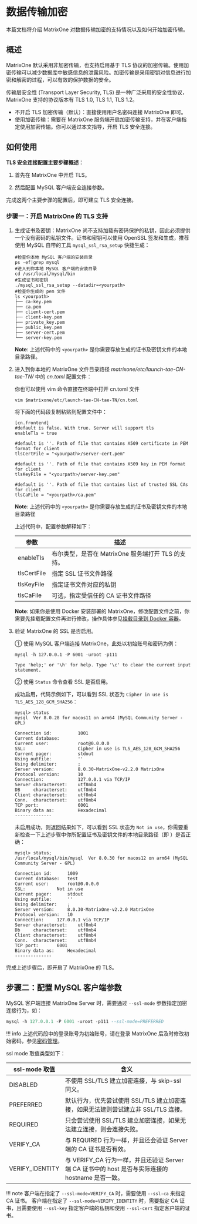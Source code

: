 # 数据传输加密

本篇文档将介绍 MatrixOne 对数据传输加密的支持情况以及如何开始加密传输。

## 概述

MatrixOne 默认采用非加密传输，也支持启用基于 TLS 协议的加密传输。使用加密传输可以减少数据库中敏感信息的泄露风险。加密传输是采用密钥对信息进行加密和解密的过程，可以有效的保护数据的安全。

传输层安全性 (Transport Layer Security, TLS) 是一种广泛采用的安全性协议，MatrixOne 支持的协议版本有 TLS 1.0, TLS 1.1, TLS 1.2。

- 不开启 TLS 加密传输（默认）：直接使用用户名密码连接 MatrixOne 即可。
- 使用加密传输：需要在 MatrixOne 服务端开启加密传输支持，并在客户端指定使用加密传输。你可以通过本文指导，开启 TLS 安全连接。

## 如何使用

**TLS 安全连接配置主要步骤概述**：

1. 首先在 MatrixOne 中开启 TLS。

2. 然后配置 MySQL 客户端安全连接参数。

完成这两个主要步骤的配置后，即可建立 TLS 安全连接。

### 步骤一：开启 MatrixOne 的 TLS 支持

1. 生成证书及密钥：MatrixOne 尚不支持加载有密码保护的私钥，因此必须提供一个没有密码的私钥文件。证书和密钥可以使用 OpenSSL 签发和生成，推荐使用 MySQL 自带的工具 `mysql_ssl_rsa_setup` 快捷生成：

    ```
    #检查你本地 MySQL 客户端的安装目录
    ps -ef|grep mysql
    #进入到你本地 MySQL 客户端的安装目录
    cd /usr/local/mysql/bin
    #生成证书和密钥
    ./mysql_ssl_rsa_setup --datadir=<yourpath>
    #检查你生成的 pem 文件
    ls <yourpath>
    ├── ca-key.pem
    ├── ca.pem
    ├── client-cert.pem
    ├── client-key.pem
    ├── private_key.pem
    ├── public_key.pem
    ├── server-cert.pem
    └── server-key.pem
    ```

    __Note__: 上述代码中的 `<yourpath>` 是你需要存放生成的证书及密钥文件的本地目录路径。

2. 进入到你本地的 MatrixOne 文件目录路径 *matrixone/etc/launch-tae-CN-tae-TN/* 中的 *cn.toml* 配置文件：

    你也可以使用 vim 命令直接在终端中打开 cn.toml 文件

    ```
    vim $matrixone/etc/launch-tae-CN-tae-TN/cn.toml
    ```

    将下面的代码段复制粘贴到配置文件中：

    ```
    [cn.frontend]
    #default is false. With true. Server will support tls
    enableTls = true

    #default is ''. Path of file that contains X509 certificate in PEM format for client
    tlsCertFile = "<yourpath>/server-cert.pem"

    #default is ''. Path of file that contains X509 key in PEM format for client
    tlsKeyFile = "<yourpath>/server-key.pem"

    #default is ''. Path of file that contains list of trusted SSL CAs for client
    tlsCaFile = "<yourpath>/ca.pem"
    ```

    __Note__: 上述代码中的 `<yourpath>` 是你需要存放生成的证书及密钥文件的本地目录路径

    上述代码中，配置参数解释如下：

    | 参数        | 描述                                               |
    | ----------- | -------------------------------------------------- |
    | enableTls   | 布尔类型，是否在 MatrixOne 服务端打开 TLS 的支持。 |
    | tlsCertFile | 指定 SSL 证书文件路径                              |
    | tlsKeyFile  | 指定证书文件对应的私钥                             |
    | tlsCaFile   | 可选，指定受信任的 CA 证书文件路径                 |

    __Note__: 如果你是使用 Docker 安装部署的 MatrixOne，修改配置文件之前，你需要先挂载配置文件再进行修改，操作具体参见[挂载目录到 Docker 容器](../Maintain/mount-data-by-docker.md)。

3. 验证 MatrixOne 的 SSL 是否启用。

    ① 使用 MySQL 客户端连接 MatrixOne，此处以初始账号和密码为例：

    ```
    mysql -h 127.0.0.1 -P 6001 -uroot -p111

    Type 'help;' or '\h' for help. Type '\c' to clear the current input statement.
    ```

    ② 使用 `Status` 命令查看 SSL 是否启用。

    成功启用，代码示例如下，可以看到 SSL 状态为 `Cipher in use is TLS_AES_128_GCM_SHA256`：

    ```
    mysql> status
    mysql  Ver 8.0.28 for macos11 on arm64 (MySQL Community Server - GPL)

    Connection id:          1001
    Current database:
    Current user:           root@0.0.0.0
    SSL:                    Cipher in use is TLS_AES_128_GCM_SHA256
    Current pager:          stdout
    Using outfile:          ''
    Using delimiter:        ;
    Server version:         8.0.30-MatrixOne-v2.2.0 MatrixOne
    Protocol version:       10
    Connection:             127.0.0.1 via TCP/IP
    Server characterset:    utf8mb4
    DB     characterset:    utf8mb4
    Client characterset:    utf8mb4
    Conn.  characterset:    utf8mb4
    TCP port:               6001
    Binary data as:         Hexadecimal
    --------------
    ```

    未启用成功，则返回结果如下，可以看到 SSL 状态为 `Not in use`，你需要重新检查一下上述步骤中你所配置证书及密钥文件的本地目录路径（即 <yourpath>）是否正确：

    ```
    mysql> status;
    /usr/local/mysql/bin/mysql  Ver 8.0.30 for macos12 on arm64 (MySQL Community Server - GPL)

    Connection id:		1009
    Current database:	test
    Current user:		root@0.0.0.0
    SSL:			Not in use
    Current pager:		stdout
    Using outfile:		''
    Using delimiter:	;
    Server version:		8.0.30-MatrixOne-v2.2.0 MatrixOne 
    Protocol version:	10
    Connection:		127.0.0.1 via TCP/IP
    Server characterset:	utf8mb4
    Db     characterset:	utf8mb4
    Client characterset:	utf8mb4
    Conn.  characterset:	utf8mb4
    TCP port:		6001
    Binary data as:		Hexadecimal
    --------------
    ```

完成上述步骤后，即开启了 MatrixOne 的 TLS。

## 步骤二：配置 MySQL 客户端参数

MySQL 客户端连接 MatrixOne Server 时，需要通过 `--ssl-mode` 参数指定加密连接行为，如：

```sql
mysql -h 127.0.0.1 -P 6001 -uroot -p111 --ssl-mode=PREFERRED
```

!!! info
    上述代码段中的登录账号为初始账号，请在登录 MatrixOne 后及时修改初始密码，参见[密码管理](password-mgmt.md)。

ssl mode 取值类型如下：

| ssl-mode 取值   | 含义                                                                                              |
| --------------- | ------------------------------------------------------------------------------------------------- |
| DISABLED        | 不使用 SSL/TLS 建立加密连接，与 skip-ssl 同义。                                                   |
| PREFERRED       | 默认行为，优先尝试使用 SSL/TLS 建立加密连接，如果无法建则尝试建立非 SSL/TLS 连接。                |
| REQUIRED        | 只会尝试使用 SSL/TLS 建立加密连接，如果无法建立连接，则会连接失败。                               |
| VERIFY_CA       | 与 REQUIRED 行为一样，并且还会验证 Server 端的 CA 证书是否有效。                                  |
| VERIFY_IDENTITY | 与 VERIFY_CA 行为一样，并且还验证 Server 端 CA 证书中的 host 是否与实际连接的 hostname 是否一致。 |

!!! note
    客户端在指定了 `--ssl-mode=VERIFY_CA` 时，需要使用 `--ssl-ca` 来指定 CA 证书。
    客户端在指定了 `--ssl-mode=VERIFY_IDENTITY` 时，需要指定 CA 证书，且需要使用 `--ssl-key` 指定客户端的私钥和使用 `--ssl-cert` 指定客户端的证书。
